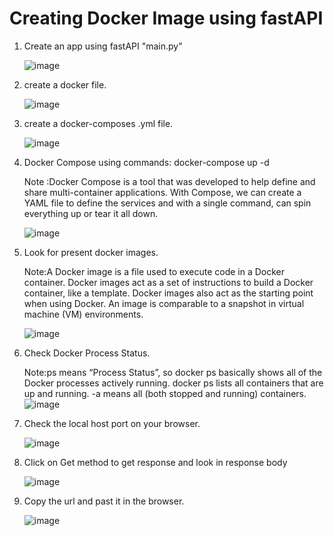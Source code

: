 # Creating Docker Image using fastAPI 

1. Create an app using fastAPI "main.py"

      ![image](https://user-images.githubusercontent.com/98871819/194947845-853dc4b8-bdf3-4af5-a607-aed163431a01.png)

2. create  a docker file. 

      ![image](https://user-images.githubusercontent.com/98871819/194947943-22da923e-0838-4ff1-a641-8595baff5570.png)

3. create  a docker-composes .yml file. 

      ![image](https://user-images.githubusercontent.com/98871819/194948141-7408df37-d7a4-4837-b5aa-3319fedf9ac5.png)

4. Docker Compose using commands: docker-compose up -d
   
   
   Note :Docker Compose is a tool that was developed to help define and share multi-container applications. With Compose, we can create a YAML file to define the      services and with a single command, can spin everything up or tear it all down. 

      ![image](https://user-images.githubusercontent.com/98871819/194947085-df20ac36-7df0-43cc-8577-afda487740f6.png)

5. Look for present docker images.
   
   Note:A Docker image is a file used to execute code in a Docker container. Docker images act as a set of instructions to build a Docker container, like a template. Docker images also act as the starting point when using Docker. An image is comparable to a snapshot in virtual machine (VM) environments.
   
      ![image](https://user-images.githubusercontent.com/98871819/194947509-f29fac60-ab6d-4492-97e1-730430ac9b24.png)

6. Check Docker Process Status.
   
   Note:ps means “Process Status”, so docker ps basically shows all of the Docker processes actively running. docker ps lists all containers that are up and running. -a means all (both stopped and running) containers.
      ![image](https://user-images.githubusercontent.com/98871819/194947580-7cedb496-f108-4484-acde-fc9c75f51fd5.png)

7. Check the local host port on your browser.

      ![image](https://user-images.githubusercontent.com/98871819/194948497-4e6b821a-b129-4e01-9a18-69bdfe07ca54.png)

8. Click on Get method to get response and look in response body


      ![image](https://user-images.githubusercontent.com/98871819/194948371-5ff08e10-499e-490e-b05e-5e6da83cd9a0.png)

9. Copy the url and past it in the browser.


      ![image](https://user-images.githubusercontent.com/98871819/194948632-51eabae3-21fc-4334-ad00-31d24de91039.png)





